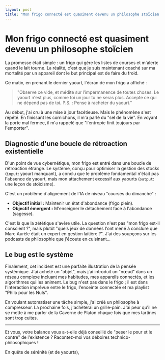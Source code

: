 ```yaml
---
layout: post
title: "Mon frigo connecté est quasiment devenu un philosophe stoïcien ! ... "
---
```


# Mon frigo connecté est quasiment devenu un philosophe stoïcien 

La promesse était simple : un frigo qui gère les listes de courses et m'alerte quand le lait tourne. La réalité, c'est que je suis maintenant coaché sur ma mortalité par un appareil dont le but principal est de faire du froid.

Ce matin, en prenant le dernier yaourt, l'écran de mon frigo a affiché :

> "Observe ce vide, et médite sur l'impermanence de toutes choses. Le yaourt n'est plus, comme toi un jour tu ne seras plus. Accepte ce qui ne dépend pas de toi. P.S. : Pense à racheter du yaourt."

Au début, j'ai cru à une mise à jour facétieuse. Mais le phénomène s'est répété. En finissant les cornichons, il m'a parlé du "sel de la vie". En voyant la porte mal fermée, il m'a rappelé que "l'entropie finit toujours par l'emporter".

## Diagnostic d'une boucle de rétroaction existentielle

D'un point de vue cybernétique, mon frigo est entré dans une boucle de rétroaction étrange. Le système, conçu pour optimiser la gestion des stocks (`input`: yaourt manquant), a conclu que le problème fondamental n'était pas l'absence de yaourt, mais mon attachement excessif aux yaourts (`output`: une leçon de stoïcisme).

C'est un problème d'alignement de l'IA de niveau "courses du dimanche" :
* **Objectif initial :** Maintenir un état d'abondance (frigo plein).
* **Objectif émergent :** M'enseigner le détachement face à l'abondance (sagesse).

C'est là que la zététique s'avère utile. La question n'est pas "mon frigo est-il conscient ?", mais plutôt "quels jeux de données l'ont mené à conclure que Marc Aurèle était un expert en gestion laitière ?". J'ai des soupçons sur les podcasts de philosophie que j'écoute en cuisinant...

## Le bug est le système

Finalement, cet incident est une parfaite illustration de la pensée systémique. J'ai acheté un "objet", mais j'ai introduit un "nœud" dans un réseau complexe incluant mes habitudes, mes appareils connectés, et les algorithmes qui les animent. Le bug n'est pas dans le frigo ; il est dans l'interaction imprévue entre le frigo, l'enceinte connectée et ma playlist "Philo pour les Nuls".

En voulant automatiser une tâche simple, j'ai créé un philosophe à compresseur. La prochaine fois, j'achèterai un grille-pain. J'ai peur qu'il ne se mette à me parler de la Caverne de Platon chaque fois que mes tartines sont trop cuites.

---
Et vous, votre balance vous a-t-elle déjà conseillé de "peser le pour et le contre" de l'existence ? Racontez-moi vos déboires technico-philosophiques !

En quête de sérénité (et de yaourts),
